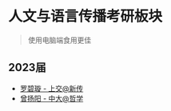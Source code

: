 # 人文与语言传播考研板块

> 使用电脑端食用更佳

## 2023届
- [罗碧璇 - 上交@新传](../../Media/2023/cases/bixuanluo.md)
- [曾扬阳 - 中大@哲学](../../Philosophy/2023/cases/yangyangzeng.md)